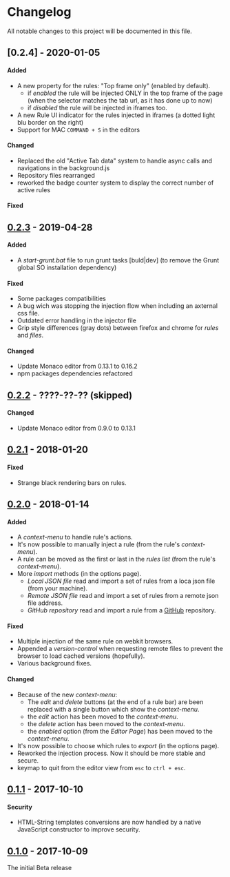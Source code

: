 [//]: # "Types: Added | Changed | Deprecated | Removed | Fixed | Security"
[//]: # "Source: http://keepachangelog.com/en/1.0.0/"

# Changelog
All notable changes to this project will be documented in this file.

## [0.2.4] - 2020-01-05  

#### Added
- A new property for the rules: "Top frame only" (enabled by default). 
  - if *enabled* the rule will be injected ONLY in the top frame of the page (when the selector matches the tab url, as it has done up to now)
  - if *disabled* the rule will be injected in iframes too.
- A new Rule UI indicator for the rules injected in iframes (a dotted light blu border on the right)
- Support for MAC `COMMAND + S` in the editors

#### Changed
- Replaced the old "Active Tab data" system to handle async calls and navigations in the background.js
- Repository files rearranged
- reworked the badge counter system to display the correct number of active rules 

#### Fixed

## [0.2.3] - 2019-04-28  

#### Added
- A *start-grunt.bat* file to run grunt tasks [buld|dev] (to remove the Grunt global SO installation dependency)

#### Fixed
- Some packages compatibilities
- A bug wich was stopping the injection flow when including an axternal css file.
- Outdated error handling in the injector file
- Grip style differences (gray dots) between firefox and chrome for *rules* and *files*.

#### Changed
- Update Monaco editor from 0.13.1 to 0.16.2
- npm packages dependencies refactored


## [0.2.2] - ????-??-?? (skipped)

#### Changed
- Update Monaco editor from 0.9.0 to 0.13.1


## [0.2.1] - 2018-01-20

#### Fixed
- Strange black rendering bars on rules.


## [0.2.0] - 2018-01-14

#### Added
- A *context-menu* to handle rule's actions.
- It's now possible to manually inject a rule (from the rule's *context-menu*).
- A rule can be moved as the first or last in the *rules list* (from the rule's *context-menu*).
- More *import* methods (in the options page).
  - *Local JSON file* read and import a set of rules from a loca json file (from your machine).
  - *Remote JSON file* read and import a set of rules from a remote json file address.
  - *GitHub repository* read and import a rule from a [GitHub](https://github.com/) repository.

#### Fixed
- Multiple injection of the same rule on webkit browsers.
- Appended a *version-control* when requesting remote files to prevent the browser to load cached versions (hopefully).
- Various background fixes.

#### Changed
- Because of the new *context-menu*:
  - The *edit* and *delete* buttons (at the end of a rule bar) are been replaced with a single button which show the *context-menu*.
  - the *edit* action has been moved to the *context-menu*.
  - the *delete* action has been moved to the *context-menu*.
  - the *enabled* option (from the *Editor Page*) has been moved to the *context-menu*.
- It's now possible to choose which rules to *export* (in the options page). 
- Reworked the injection process. Now it should be more stable and secure.
- keymap to quit from the editor view from `esc` to `ctrl + esc`.



## [0.1.1] - 2017-10-10

#### Security
- HTML-String templates conversions are now handled by a native JavaScript constructor to improve security.


## [0.1.0] - 2017-10-09
The initial Beta release




[0.2.3]: https://github.com/Lor-Saba/Code-Injector/releases/tag/v0.2.3
[0.2.2]: https://github.com/Lor-Saba/Code-Injector/releases/tag/v0.2.2
[0.2.1]: https://github.com/Lor-Saba/Code-Injector/releases/tag/v0.2.1
[0.2.0]: https://github.com/Lor-Saba/Code-Injector/releases/tag/v0.2.0
[0.1.1]: https://github.com/Lor-Saba/Code-Injector/releases/tag/v0.1.1
[0.1.0]: https://github.com/Lor-Saba/Code-Injector/releases/tag/v0.1.0